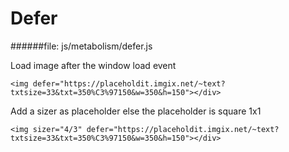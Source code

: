 # Defer

######file:  js/metabolism/defer.js

Load image after the window load event

~~~~
<img defer="https://placeholdit.imgix.net/~text?txtsize=33&txt=350%C3%97150&w=350&h=150"></div>
~~~~

Add a sizer as placeholder else the placeholder is square 1x1

~~~~
<img sizer="4/3" defer="https://placeholdit.imgix.net/~text?txtsize=33&txt=350%C3%97150&w=350&h=150"></div>
~~~~